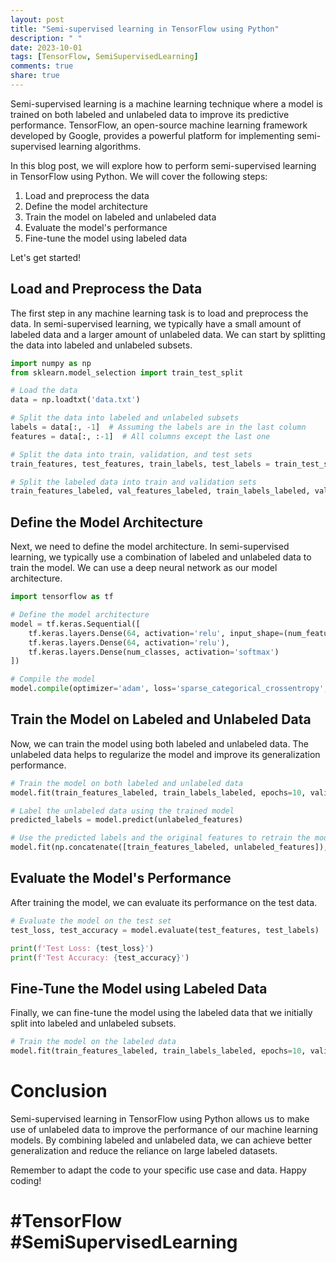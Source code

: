 ```yaml
---
layout: post
title: "Semi-supervised learning in TensorFlow using Python"
description: " "
date: 2023-10-01
tags: [TensorFlow, SemiSupervisedLearning]
comments: true
share: true
---
```


Semi-supervised learning is a machine learning technique where a model is trained on both labeled and unlabeled data to improve its predictive performance. TensorFlow, an open-source machine learning framework developed by Google, provides a powerful platform for implementing semi-supervised learning algorithms.

In this blog post, we will explore how to perform semi-supervised learning in TensorFlow using Python. We will cover the following steps:

1. Load and preprocess the data
2. Define the model architecture
3. Train the model on labeled and unlabeled data
4. Evaluate the model's performance
5. Fine-tune the model using labeled data

Let's get started!

## Load and Preprocess the Data

The first step in any machine learning task is to load and preprocess the data. In semi-supervised learning, we typically have a small amount of labeled data and a larger amount of unlabeled data. We can start by splitting the data into labeled and unlabeled subsets.

```python
import numpy as np
from sklearn.model_selection import train_test_split

# Load the data
data = np.loadtxt('data.txt')

# Split the data into labeled and unlabeled subsets
labels = data[:, -1]  # Assuming the labels are in the last column
features = data[:, :-1]  # All columns except the last one

# Split the data into train, validation, and test sets
train_features, test_features, train_labels, test_labels = train_test_split(features, labels, test_size=0.2, random_state=42)

# Split the labeled data into train and validation sets
train_features_labeled, val_features_labeled, train_labels_labeled, val_labels_labeled = train_test_split(train_features, train_labels, test_size=0.2, random_state=42)
```

## Define the Model Architecture

Next, we need to define the model architecture. In semi-supervised learning, we typically use a combination of labeled and unlabeled data to train the model. We can use a deep neural network as our model architecture.

```python
import tensorflow as tf

# Define the model architecture
model = tf.keras.Sequential([
    tf.keras.layers.Dense(64, activation='relu', input_shape=(num_features,)),
    tf.keras.layers.Dense(64, activation='relu'),
    tf.keras.layers.Dense(num_classes, activation='softmax')
])

# Compile the model
model.compile(optimizer='adam', loss='sparse_categorical_crossentropy', metrics=['accuracy'])
```

## Train the Model on Labeled and Unlabeled Data

Now, we can train the model using both labeled and unlabeled data. The unlabeled data helps to regularize the model and improve its generalization performance.

```python
# Train the model on both labeled and unlabeled data
model.fit(train_features_labeled, train_labels_labeled, epochs=10, validation_data=(val_features_labeled, val_labels_labeled))

# Label the unlabeled data using the trained model
predicted_labels = model.predict(unlabeled_features)

# Use the predicted labels and the original features to retrain the model
model.fit(np.concatenate([train_features_labeled, unlabeled_features]), np.concatenate([train_labels_labeled, predicted_labels]), epochs=10, validation_data=(val_features_labeled, val_labels_labeled))
```

## Evaluate the Model's Performance

After training the model, we can evaluate its performance on the test data.

```python
# Evaluate the model on the test set
test_loss, test_accuracy = model.evaluate(test_features, test_labels)

print(f'Test Loss: {test_loss}')
print(f'Test Accuracy: {test_accuracy}')
```

## Fine-Tune the Model using Labeled Data

Finally, we can fine-tune the model using the labeled data that we initially split into labeled and unlabeled subsets.

```python
# Train the model on the labeled data
model.fit(train_features_labeled, train_labels_labeled, epochs=10, validation_data=(val_features_labeled, val_labels_labeled))
```

# Conclusion

Semi-supervised learning in TensorFlow using Python allows us to make use of unlabeled data to improve the performance of our machine learning models. By combining labeled and unlabeled data, we can achieve better generalization and reduce the reliance on large labeled datasets.

Remember to adapt the code to your specific use case and data. Happy coding!

# #TensorFlow #SemiSupervisedLearning
